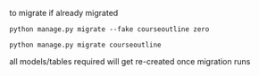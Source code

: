 to migrate if already migrated
```
python manage.py migrate --fake courseoutline zero

python manage.py migrate courseoutline
```

all models/tables required will get re-created once migration runs
